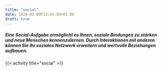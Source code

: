 ```yaml
---
title: "social"
date: 2024-02-09T13:43:09+01:00
draft: true
---
```


##### Eine Social-Aufgabe ermöglicht es Ihnen, soziale Bindungen zu stärken und neue Menschen kennenzulernen. Durch Interaktionen mit anderen können Sie Ihr soziales Netzwerk erweitern und wertvolle Beziehungen aufbauen.

<!--more-->

{{< activity title="social" >}}
